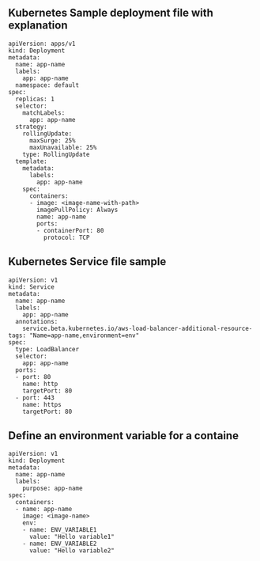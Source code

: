## Kubernetes Sample deployment file with explanation

    apiVersion: apps/v1             
    kind: Deployment           
    metadata:                        
      name: app-name
      labels:
        app: app-name
      namespace: default
    spec:
      replicas: 1
      selector:
        matchLabels:
          app: app-name
      strategy:
        rollingUpdate:
          maxSurge: 25%
          maxUnavailable: 25%
        type: RollingUpdate
      template:
        metadata:
          labels:
            app: app-name
        spec:
          containers:
          - image: <image-name-with-path>
            imagePullPolicy: Always
            name: app-name
            ports:
            - containerPort: 80
              protocol: TCP
## Kubernetes Service file sample

    apiVersion: v1
    kind: Service
    metadata:
      name: app-name
      labels:
        app: app-name
      annotations:
        service.beta.kubernetes.io/aws-load-balancer-additional-resource-tags: "Name=app-name,environment=env"    
    spec:
      type: LoadBalancer
      selector:
        app: app-name
      ports:
      - port: 80
        name: http
        targetPort: 80
      - port: 443
        name: https
        targetPort: 80

## Define an environment variable for a containe

    apiVersion: v1
    kind: Deployment
    metadata:
      name: app-name
      labels:
        purpose: app-name
    spec:
      containers:
      - name: app-name
        image: <image-name>
        env:
        - name: ENV_VARIABLE1
          value: "Hello variable1"
        - name: ENV_VARIABLE2
          value: "Hello variable2"
